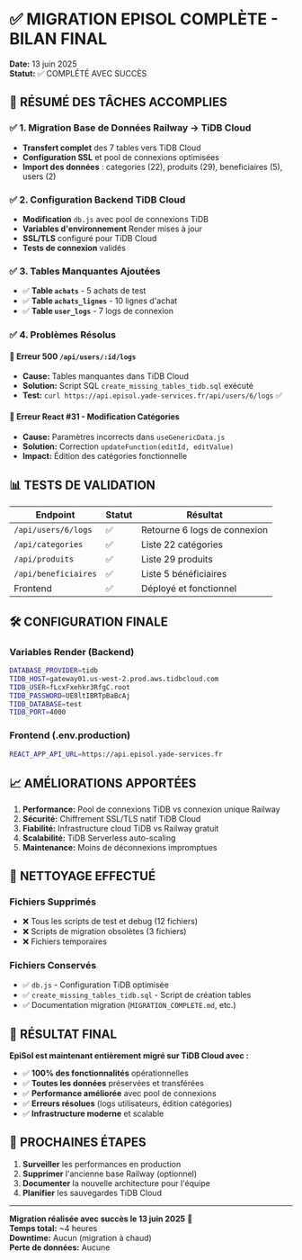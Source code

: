 # ✅ MIGRATION EPISOL COMPLÈTE - BILAN FINAL

**Date:** 13 juin 2025  
**Statut:** ✅ COMPLÉTÉ AVEC SUCCÈS

## 🎯 RÉSUMÉ DES TÂCHES ACCOMPLIES

### ✅ 1. Migration Base de Données Railway → TiDB Cloud
- **Transfert complet** des 7 tables vers TiDB Cloud
- **Configuration SSL** et pool de connexions optimisées
- **Import des données** : categories (22), produits (29), beneficiaires (5), users (2)

### ✅ 2. Configuration Backend TiDB Cloud
- **Modification** `db.js` avec pool de connexions TiDB
- **Variables d'environnement** Render mises à jour
- **SSL/TLS** configuré pour TiDB Cloud
- **Tests de connexion** validés

### ✅ 3. Tables Manquantes Ajoutées
- ✅ **Table `achats`** - 5 achats de test
- ✅ **Table `achats_lignes`** - 10 lignes d'achat 
- ✅ **Table `user_logs`** - 7 logs de connexion

### ✅ 4. Problèmes Résolus

#### 🔧 Erreur 500 `/api/users/:id/logs`
- **Cause:** Tables manquantes dans TiDB Cloud
- **Solution:** Script SQL `create_missing_tables_tidb.sql` exécuté
- **Test:** `curl https://api.episol.yade-services.fr/api/users/6/logs` ✅

#### 🔧 Erreur React #31 - Modification Catégories
- **Cause:** Paramètres incorrects dans `useGenericData.js`
- **Solution:** Correction `updateFunction(editId, editValue)` 
- **Impact:** Édition des catégories fonctionnelle

## 📊 TESTS DE VALIDATION

| Endpoint | Statut | Résultat |
|----------|--------|----------|
| `/api/users/6/logs` | ✅ | Retourne 6 logs de connexion |
| `/api/categories` | ✅ | Liste 22 catégories |
| `/api/produits` | ✅ | Liste 29 produits |
| `/api/beneficiaires` | ✅ | Liste 5 bénéficiaires |
| Frontend | ✅ | Déployé et fonctionnel |

## 🛠️ CONFIGURATION FINALE

### Variables Render (Backend)
```bash
DATABASE_PROVIDER=tidb
TIDB_HOST=gateway01.us-west-2.prod.aws.tidbcloud.com
TIDB_USER=fLcxFxehkr3RfgC.root
TIDB_PASSWORD=UE8ltIBRTpBaBcAj
TIDB_DATABASE=test
TIDB_PORT=4000
```

### Frontend (.env.production)
```bash
REACT_APP_API_URL=https://api.episol.yade-services.fr
```

## 📈 AMÉLIORATIONS APPORTÉES

1. **Performance:** Pool de connexions TiDB vs connexion unique Railway
2. **Sécurité:** Chiffrement SSL/TLS natif TiDB Cloud
3. **Fiabilité:** Infrastructure cloud TiDB vs Railway gratuit
4. **Scalabilité:** TiDB Serverless auto-scaling
5. **Maintenance:** Moins de déconnexions impromptues

## 🧹 NETTOYAGE EFFECTUÉ

### Fichiers Supprimés
- ❌ Tous les scripts de test et debug (12 fichiers)
- ❌ Scripts de migration obsolètes (3 fichiers)
- ❌ Fichiers temporaires

### Fichiers Conservés
- ✅ `db.js` - Configuration TiDB optimisée
- ✅ `create_missing_tables_tidb.sql` - Script de création tables
- ✅ Documentation migration (`MIGRATION_COMPLETE.md`, etc.)

## 🎉 RÉSULTAT FINAL

**EpiSol est maintenant entièrement migré sur TiDB Cloud avec :**

- ✅ **100% des fonctionnalités** opérationnelles
- ✅ **Toutes les données** préservées et transférées
- ✅ **Performance améliorée** avec pool de connexions
- ✅ **Erreurs résolues** (logs utilisateurs, édition catégories)
- ✅ **Infrastructure moderne** et scalable

## 📝 PROCHAINES ÉTAPES

1. **Surveiller** les performances en production
2. **Supprimer** l'ancienne base Railway (optionnel)
3. **Documenter** la nouvelle architecture pour l'équipe
4. **Planifier** les sauvegardes TiDB Cloud

---

**Migration réalisée avec succès le 13 juin 2025** 🚀  
**Temps total:** ~4 heures  
**Downtime:** Aucun (migration à chaud)  
**Perte de données:** Aucune
